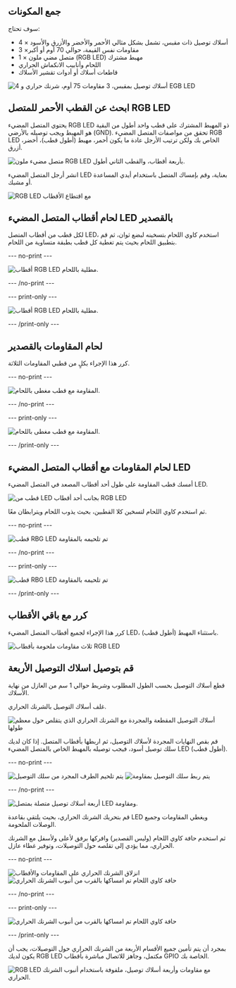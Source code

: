 ## جمع المكونات

سوف تحتاج:
+ 4 × أسلاك توصيل ذات مقبس، تشمل بشكل مثالي الأحمر والأخضر والأزرق والأسود
+ 3 ×مقاومات نفس القيمة، حوالي 70 أوم أو أكبر
+ 1 × متصل مضي ملون (RGB LED) مهبط مشترك
+ اللحام وأنابيب الانكماش الحراري
+ قاطعات أسلاك أو أدوات تقشير الأسلاك

![4 أسلاك توصيل بمقبس، 3 مقاومات 75 أوم، شرنك حراري و EGB LED](images/kit.jpg)
## ابحث عن القطب الأحمر للمتصل RGB LED

يحتوي المتصل المضيء RGB LED ذو المهبط المشترك على قطب واحد أطول من البقية هو المهبط ويجب توصيله بالأرضي (GND). تحقق من مواصفات المتصل المضيء RGB LED الخاص بك ولكن ترتيب الأرجل عادة ما يكون أحمر، مهبط (أطول قطب)، أخضر، أزرق.

![متصل مضيء ملون RGB LED بأربعة أقطاب، والقطب الثاني أطول.](images/rgb-led-legs.png)

انشر أرجل المتصل المضيء LED بعناية، وقم بإمساك المتصل باستخدام أيدي المساعدة أو مشبك.

![RGB LED مع اقتطاع الأقطاب](images/spread-legs.jpg)
## لحام أقطاب المتصل المضيء LED بالقصدير

لكل قطب من أقطاب المتصل LED، استخدم كاوي اللحام بتسخينه لبضع ثوان، ثم قم بتطبيق اللحام بحيث يتم تغطية كل قطب بطبقة متساوية من اللحام.

--- no-print ---

![أقطاب RGB LED مطلية باللحام.](images/tin_rgb.gif)


--- /no-print ---

--- print-only ---

![أقطاب RGB LED مطلية باللحام.](images/tinned-legs.jpg)

--- /print-only ---

## لحام المقاومات بالقصدير

كرر هذا الإجراء بكلٍ من قطبي المقاومات الثلاثة.

--- no-print ---

![المقاومة مع قطب مغطى باللحام.](images/tin_resistor.gif)

--- /no-print ---

--- print-only ---

![المقاومة مع قطب مغطى باللحام.](images/tinned-resistor.png)

--- /print-only ---
## لحام المقاومات مع أقطاب المتصل المضيء LED

أمسك قطب المقاومة على طول أحد أقطاب المصعد في المتصل المضيء LED.

![قطب من LED بجانب أحد أقطاب RGB LED](images/adjacent-legs.jpg)

ثم استخدم كاوي اللحام لتسخين كلا القطبين، بحيث يذوب اللحام ويترابطان معًا.

--- no-print ---

![قطب RBG LED تم تلحيمه بالمقاومة](images/bond_resistor.gif)

--- /no-print ---

--- print-only ---

![قطب RBG LED تم تلحيمه بالمقاومة](images/bonded-legs.jpg)

--- /print-only ---

## كرر مع باقي الأقطاب

كرر هذا الإجراء لجميع أقطاب المتصل المضيء LED، باستثناء المهبط (أطول قطب).

![ثلاث مقاومات ملحومة بأقطاب RGB LED](images/led-three-resistors.jpg)

## قم بتوصيل اسلاك التوصيل الأربعة

قطع أسلاك التوصيل بحسب الطول المطلوب وشريط حوالي 1 سم من العازل من نهاية الأسلاك.

غلف أسلاك التوصيل بالشرنك الحراري.

![أسلاك التوصيل المقطعة والمجردة مع الشرنك الحراري الذي يتقلص حول معظم طولها](images/jumper-lead.jpg)


قم بقص النهايات المجردة لأسلاك التوصيل، ثم اربطها بأقطاب المتصل. إذا كان لديك سلك توصيل أسود، فيجب توصيله بالمهبط الخاص بالمتصل المضيء LED (أطول قطب).

--- no-print ---

![يتم تلحيم الطرف المجرد من سلك التوصيل](images/tin_jumper.gif) ![يتم ربط سلك التوصيل بمقاومة](images/bond_jumpers.gif)

--- /no-print ---

![أربعة أسلاك توصيل متصلة بمتصل LED ومقاومة.](images/soldered-jumper-leads.jpg)

قم بتحريك الشرنك الحراري، بحيث يلتقي بقاعدة LED ويغطي المقاومات وجميع الوصلات الملحومة.

ثم استخدم حافة كاوي اللحام (وليس القصدير) وافركها برفق لأعلى ولأسفل مع الشرنك الحراري، مما يؤدي إلى تقلصه حول التوصيلات، وتوفير غطاء عازل.

--- no-print ---

![انزلاق الشرنك الحراري على المقاومات والأقطاب](images/position_heat_shrink.gif) ![حافة كاوي اللحام تم امساكها بالقرب من أنبوب الشرنك الحراري](images/shrink_heat_shrink.gif)

--- /no-print ---

--- print-only ---

![حافة كاوي اللحام تم امساكها بالقرب من أنبوب الشرنك الحراري](images/shrinking-heat-shrink.jpg)

--- /print-only ---

بمجرد أن يتم تأمين جميع الأقسام الأربعة من الشرنك الحراري حول التوصيلات، يجب أن يكون لديك RGB LED مكتمل، وجاهز للاتصال مباشرة بأقطاب GPIO الخاصة بك.

![RGB LED مع مقاومات وأربعة أسلاك توصيل، ملفوفة باستخدام أنبوب الشرنك الحراري.](images/rgb-led-finished.jpg)